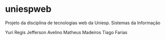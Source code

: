 # uniespweb
Projeto da disciplina de tecnologias web da Uniesp.
Sistemas da Informação

Yuri Regis 
Jefferson Avelino
Matheus Madeiros
Tiago Farias
